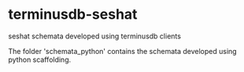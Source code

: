# terminusdb-seshat
seshat schemata developed using terminusdb clients

The folder 'schemata_python' contains the schemata developed using python scaffolding. 
